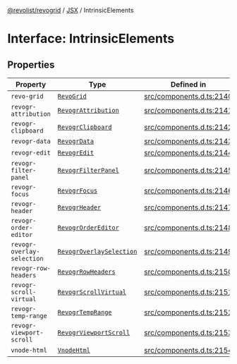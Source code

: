 [@revolist/revogrid](README.md) / [JSX](Namespace.JSX.md) / IntrinsicElements

# Interface: IntrinsicElements

## Properties

| Property | Type | Defined in |
| ------ | ------ | ------ |
| `revo-grid` | [`RevoGrid`](JSX.Interface.RevoGrid.md) | [src/components.d.ts:2140](https://github.com/revolist/revogrid/blob/f56bf50e3d2048c8d7f3081240be2216cdbe01d4/src/components.d.ts#L2140) |
| `revogr-attribution` | [`RevogrAttribution`](JSX.Interface.RevogrAttribution.md) | [src/components.d.ts:2141](https://github.com/revolist/revogrid/blob/f56bf50e3d2048c8d7f3081240be2216cdbe01d4/src/components.d.ts#L2141) |
| `revogr-clipboard` | [`RevogrClipboard`](JSX.Interface.RevogrClipboard.md) | [src/components.d.ts:2142](https://github.com/revolist/revogrid/blob/f56bf50e3d2048c8d7f3081240be2216cdbe01d4/src/components.d.ts#L2142) |
| `revogr-data` | [`RevogrData`](JSX.Interface.RevogrData.md) | [src/components.d.ts:2143](https://github.com/revolist/revogrid/blob/f56bf50e3d2048c8d7f3081240be2216cdbe01d4/src/components.d.ts#L2143) |
| `revogr-edit` | [`RevogrEdit`](JSX.Interface.RevogrEdit.md) | [src/components.d.ts:2144](https://github.com/revolist/revogrid/blob/f56bf50e3d2048c8d7f3081240be2216cdbe01d4/src/components.d.ts#L2144) |
| `revogr-filter-panel` | [`RevogrFilterPanel`](JSX.Interface.RevogrFilterPanel.md) | [src/components.d.ts:2145](https://github.com/revolist/revogrid/blob/f56bf50e3d2048c8d7f3081240be2216cdbe01d4/src/components.d.ts#L2145) |
| `revogr-focus` | [`RevogrFocus`](JSX.Interface.RevogrFocus.md) | [src/components.d.ts:2146](https://github.com/revolist/revogrid/blob/f56bf50e3d2048c8d7f3081240be2216cdbe01d4/src/components.d.ts#L2146) |
| `revogr-header` | [`RevogrHeader`](JSX.Interface.RevogrHeader.md) | [src/components.d.ts:2147](https://github.com/revolist/revogrid/blob/f56bf50e3d2048c8d7f3081240be2216cdbe01d4/src/components.d.ts#L2147) |
| `revogr-order-editor` | [`RevogrOrderEditor`](JSX.Interface.RevogrOrderEditor.md) | [src/components.d.ts:2148](https://github.com/revolist/revogrid/blob/f56bf50e3d2048c8d7f3081240be2216cdbe01d4/src/components.d.ts#L2148) |
| `revogr-overlay-selection` | [`RevogrOverlaySelection`](JSX.Interface.RevogrOverlaySelection.md) | [src/components.d.ts:2149](https://github.com/revolist/revogrid/blob/f56bf50e3d2048c8d7f3081240be2216cdbe01d4/src/components.d.ts#L2149) |
| `revogr-row-headers` | [`RevogrRowHeaders`](JSX.Interface.RevogrRowHeaders.md) | [src/components.d.ts:2150](https://github.com/revolist/revogrid/blob/f56bf50e3d2048c8d7f3081240be2216cdbe01d4/src/components.d.ts#L2150) |
| `revogr-scroll-virtual` | [`RevogrScrollVirtual`](JSX.Interface.RevogrScrollVirtual.md) | [src/components.d.ts:2151](https://github.com/revolist/revogrid/blob/f56bf50e3d2048c8d7f3081240be2216cdbe01d4/src/components.d.ts#L2151) |
| `revogr-temp-range` | [`RevogrTempRange`](JSX.Interface.RevogrTempRange.md) | [src/components.d.ts:2152](https://github.com/revolist/revogrid/blob/f56bf50e3d2048c8d7f3081240be2216cdbe01d4/src/components.d.ts#L2152) |
| `revogr-viewport-scroll` | [`RevogrViewportScroll`](JSX.Interface.RevogrViewportScroll.md) | [src/components.d.ts:2153](https://github.com/revolist/revogrid/blob/f56bf50e3d2048c8d7f3081240be2216cdbe01d4/src/components.d.ts#L2153) |
| `vnode-html` | [`VnodeHtml`](JSX.Interface.VnodeHtml.md) | [src/components.d.ts:2154](https://github.com/revolist/revogrid/blob/f56bf50e3d2048c8d7f3081240be2216cdbe01d4/src/components.d.ts#L2154) |
